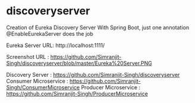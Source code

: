 # discoveryserver

Creation of Eureka Discovery Server
With Spring Boot, just one annotation @EnableEurekaServer does the job

Eureka Server URL: http://localhost:1111/


Screenshot URL : https://github.com/Simranjit-Singh/discoveryserver/blob/master/Eureka%20Server.PNG



Discovery Server : https://github.com/Simranjit-Singh/discoveryserver
Consumer Microservice : https://github.com/Simranjit-Singh/ConsumerMicroservice
Producer Microservice : https://github.com/Simranjit-Singh/ProducerMicroservice
